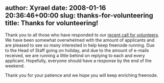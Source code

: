 author: Xyrael
date: 2008-01-16 20:36:46+00:00
slug: thanks-for-volunteering
title: Thanks for volunteering!
---

Thank you to all those who have responded to our [recent call for volunteers](http://blog.freenode.net/?p=65). We have been somewhat overwhelmed with the amount of applicants and are pleased to see so many interested in help keep freenode running. Due to the Head of Staff going on holiday, and due to the amount of e-mails received, we are running a little behind on replying to each and every applicant. Hopefully, everyone should have a response by the end of the weekend.

Thank you for your patience and we hope you will keep enriching freenode.
